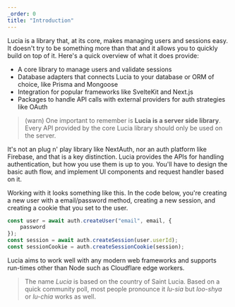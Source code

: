 ```yaml
---
_order: 0
title: "Introduction"
---
```


Lucia is a library that, at its core, makes managing users and sessions easy. It doesn't try to be something more than that and it allows you to quickly build on top of it. Here's a quick overview of what it does provide:

- A core library to manage users and validate sessions
- Database adapters that connects Lucia to your database or ORM of choice, like Prisma and Mongoose
- Integration for popular frameworks like SvelteKit and Next.js
- Packages to handle API calls with external providers for auth strategies like OAuth

> (warn) One important to remember is **Lucia is a server side library**. Every API provided by the core Lucia library should only be used on the server.

It's not an plug n' play library like NextAuth, nor an auth platform like Firebase, and that is a key distinction. Lucia provides the APIs for handling authentication, but how you use them is up to you. You'll have to design the basic auth flow, and implement UI components and request handler based on it.

Working with it looks something like this. In the code below, you're creating a new user with a email/password method, creating a new session, and creating a cookie that you set to the user.

```ts
const user = await auth.createUser("email", email, {
	password
});
const session = await auth.createSession(user.userId);
const sessionCookie = auth.createSessionCookie(session);
```

Lucia aims to work well with any modern web frameworks and supports run-times other than Node such as Cloudflare edge workers.

> The name *Lucia* is based on the country of Saint Lucia. Based on a quick community poll, most people pronounce it *lu-sia* but *loo-shya* or *lu-chia* works as well.